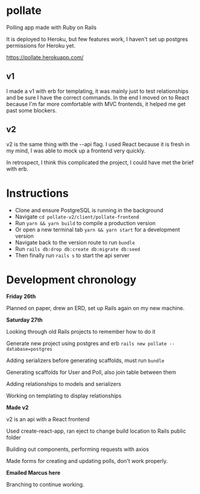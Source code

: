 # pollate
Polling app made with Ruby on Rails

It is deployed to Heroku, but few features work, I haven't set up postgres permissions for Heroku yet.

https://pollate.herokuapp.com/

## v1

I made a v1 with erb for templating, it was mainly just to test relationships and be sure I have the correct commands.
In the end I moved on to React because I'm far more comfortable with MVC frontends, it helped me get past some blockers.

## v2

v2 is the same thing with the --api flag. I used React because it is fresh in my mind, I was able to mock up a frontend very quickly.

In retrospect, I think this complicated the project, I could have met the brief with erb.

# Instructions

- Clone and ensure PostgreSQL is running in the background
- Navigate ```cd pollate-v2/client/pollate-frontend```
- Run ```yarn && yarn build``` to compile a production version
- Or open a new terminal tab ```yarn && yarn start``` for a development version
- Navigate back to the version route to run ```bundle```
- Run ```rails db:drop db:create db:migrate db:seed```
- Then finally run ```rails s``` to start the api server


# Development chronology

**Friday 26th**

Planned on paper, drew an ERD, set up Rails again on my new machine.


**Saturday 27th**

Looking through old Rails projects to remember how to do it

Generate new project using postgres and erb ```rails new pollate --database=postgres```

Adding serializers before generating scaffolds, must run ```bundle```

Generating scaffolds for User and Poll, also join table between them

Adding relationships to models and serializers

Working on templating to display relationships

**Made v2**

v2 is an api with a React frontend

Used create-react-app, ran eject to change build location to Rails public folder

Building out components, performing requests with axios

Made forms for creating and updating polls, don't work properly.

**Emailed Marcus here**

Branching to continue working.
